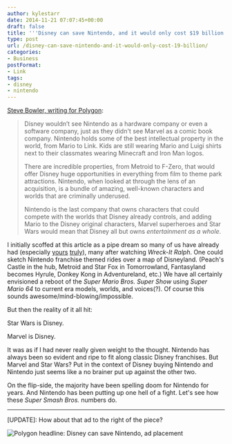 ```yaml
---
author: kylestarr
date: 2014-11-21 07:07:45+00:00
draft: false
title: '''Disney can save Nintendo, and it would only cost $19 billion'''
type: post
url: /disney-can-save-nintendo-and-it-would-only-cost-19-billion/
categories:
- Business
postFormat:
- Link
tags:
- disney
- nintendo
---
```


[Steve Bowler, writing for Polygon](http://www.polygon.com/2014/11/21/7259147/disney-nintendo-acquisition):

> Disney wouldn’t see Nintendo as a hardware company or even a software company, just as they didn't see Marvel as a comic book company. Nintendo holds some of the best intellectual property in the world, from Mario to Link. Kids are still wearing Mario and Luigi shirts next to their classmates wearing Minecraft and Iron Man logos.
>
> There are incredible properties, from Metroid to F-Zero, that would offer Disney huge opportunities in everything from film to theme park attractions. Nintendo, when looked at through the lens of an acquisition, is a bundle of amazing, well-known characters and worlds that are criminally underused.
>
> Nintendo is the last company that owns characters that could compete with the worlds that Disney already controls, and adding Mario to the Disney original characters, Marvel superheroes and Star Wars would mean that Disney all but owns _entertainment as a whole_.

I initially scoffed at this article as a pipe dream so many of us have already had (especially [yours](/grand-theft-mario/) [truly](/2014/06/01/hail-mario/)), many after watching _Wreck-It Ralph_. One could sketch Nintendo franchise themed rides over a map of Disneyland. (Peach's Castle in the hub, Metroid and Star Fox in Tomorrowland, Fantasyland becomes Hyrule, Donkey Kong in Adventureland, etc.) We have all certainly envisioned a reboot of the _Super Mario Bros. Super Show_ using _Super Mario 64_ to current era models, worlds, and voices(?). Of course this sounds awesome/mind-blowing/impossible.

But then the reality of it all hit:

Star Wars is Disney.

Marvel is Disney.

It was as if I had never really given weight to the thought. Nintendo has always been so evident and ripe to fit along classic Disney franchises. But Marvel and Star Wars? Put in the context of Disney buying Nintendo and Nintendo just seems like a no brainer put up against the other two.

On the flip-side, the majority have been spelling doom for Nintendo for years. And Nintendo has been putting up one hell of a fight. Let's see how these _Super Smash Bros._ numbers do.

---

[UPDATE]: How about that ad to the right of the piece?

![Polygon headline: Disney can save Nintendo, ad placement](/headline-polygon-disney-can-save-nintendo.png)